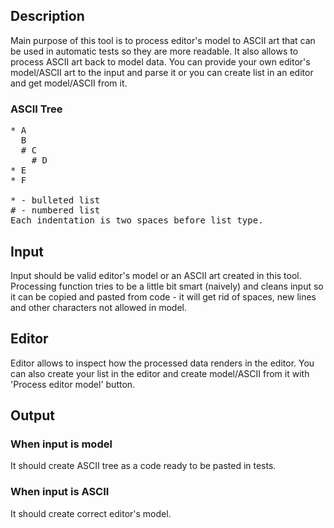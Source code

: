 ## Description
Main purpose of this tool is to process editor's model to ASCII art that can be used in automatic tests so they are more readable.
It also allows to process ASCII art back to model data. You can provide your own editor's model/ASCII art to the input and parse it or you can create list in an editor and get model/ASCII from it.

### ASCII Tree
<pre>
* A
  B
  # C
    # D
* E
* F

* - bulleted list
# - numbered list
Each indentation is two spaces before list type.
</pre>

## Input
Input should be valid editor's model or an ASCII art created in this tool. Processing function tries to be a little bit smart (naively) and cleans input so it can be copied and pasted from code - it will get rid of spaces, new lines and other characters not allowed in model.

## Editor
Editor allows to inspect how the processed data renders in the editor. You can also create your list in the editor and create model/ASCII from it with 'Process editor model' button.

## Output
### When input is model
It should create ASCII tree as a code ready to be pasted in tests.
### When input is ASCII
It should create correct editor's model.